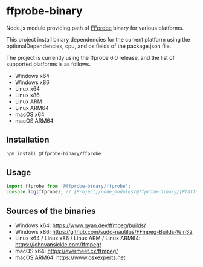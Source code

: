 # ffprobe-binary

Node.js module providing path of [FFprobe](https://ffmpeg.org/) binary for various platforms.

This project install binary dependencies for the current platform using the optionalDependencies, cpu, and os fields of the package.json file.

The project is currently using the ffprobe 6.0 release, and the list of supported platforms is as follows.

- Windows x64
- Windows x86
- Linux x64
- Linux x86
- Linux ARM
- Linux ARM64
- macOS x64
- macOS ARM64

## Installation

```bash
npm install @ffprobe-binary/ffprobe
```

## Usage

```javascript
import ffprobe from '@ffprobe-binary/ffprobe';
console.log(ffprobe); // [Project]/node_modules/@ffprobe-binary/[Platform]-[Architecture]/ffprobe
```

## Sources of the binaries

- Windows x64: https://www.gyan.dev/ffmpeg/builds/
- Windows x86: https://github.com/sudo-nautilus/FFmpeg-Builds-Win32
- Linux x64 / Linux x86 / Linux ARM / Linux ARM64: https://johnvansickle.com/ffmpeg/
- macOS x64: https://evermeet.cx/ffmpeg/
- macOS ARM64: https://www.osxexperts.net
